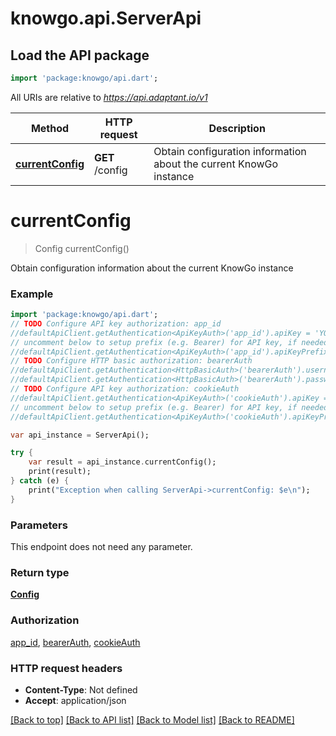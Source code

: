 # knowgo.api.ServerApi

## Load the API package
```dart
import 'package:knowgo/api.dart';
```

All URIs are relative to *https://api.adaptant.io/v1*

Method | HTTP request | Description
------------- | ------------- | -------------
[**currentConfig**](ServerApi.md#currentConfig) | **GET** /config | Obtain configuration information about the current KnowGo instance


# **currentConfig**
> Config currentConfig()

Obtain configuration information about the current KnowGo instance

### Example 
```dart
import 'package:knowgo/api.dart';
// TODO Configure API key authorization: app_id
//defaultApiClient.getAuthentication<ApiKeyAuth>('app_id').apiKey = 'YOUR_API_KEY';
// uncomment below to setup prefix (e.g. Bearer) for API key, if needed
//defaultApiClient.getAuthentication<ApiKeyAuth>('app_id').apiKeyPrefix = 'Bearer';
// TODO Configure HTTP basic authorization: bearerAuth
//defaultApiClient.getAuthentication<HttpBasicAuth>('bearerAuth').username = 'YOUR_USERNAME'
//defaultApiClient.getAuthentication<HttpBasicAuth>('bearerAuth').password = 'YOUR_PASSWORD';
// TODO Configure API key authorization: cookieAuth
//defaultApiClient.getAuthentication<ApiKeyAuth>('cookieAuth').apiKey = 'YOUR_API_KEY';
// uncomment below to setup prefix (e.g. Bearer) for API key, if needed
//defaultApiClient.getAuthentication<ApiKeyAuth>('cookieAuth').apiKeyPrefix = 'Bearer';

var api_instance = ServerApi();

try { 
    var result = api_instance.currentConfig();
    print(result);
} catch (e) {
    print("Exception when calling ServerApi->currentConfig: $e\n");
}
```

### Parameters
This endpoint does not need any parameter.

### Return type

[**Config**](Config.md)

### Authorization

[app_id](../README.md#app_id), [bearerAuth](../README.md#bearerAuth), [cookieAuth](../README.md#cookieAuth)

### HTTP request headers

 - **Content-Type**: Not defined
 - **Accept**: application/json

[[Back to top]](#) [[Back to API list]](../README.md#documentation-for-api-endpoints) [[Back to Model list]](../README.md#documentation-for-models) [[Back to README]](../README.md)

